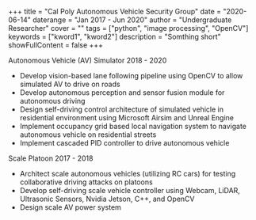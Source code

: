 +++
title = "Cal Poly Autonomous Vehicle Security Group"
date = "2020-06-14"
daterange = "Jan 2017 - Jun 2020"
author = "Undergraduate Researcher"
cover = ""
tags = ["python", "image processing", "OpenCV"]
keywords = ["kword1", "kword2"]
description = "Somthing short"
showFullContent = false
+++

Autonomous Vehicle (AV) Simulator 2018 - 2020
- Develop vision-based lane following pipeline using OpenCV to allow simulated AV to drive on roads
- Develop autonomous perception and sensor fusion module for autonomous driving
- Design self-driving control architecture of simulated vehicle in residential environment using Microsoft Airsim and Unreal Engine
- Implement occupancy grid based local navigation system to navigate autonomous vehicle on residential streets
- Implement cascaded PID controller to drive autonomous vehicle

Scale Platoon 2017 - 2018
- Architect scale autonomous vehicles (utilizing RC cars) for testing collaborative driving attacks on platoons
- Develop self-driving scale vehicle controller using Webcam, LiDAR, Ultrasonic Sensors, Nvidia Jetson, C++, and OpenCV
- Design scale AV power system
